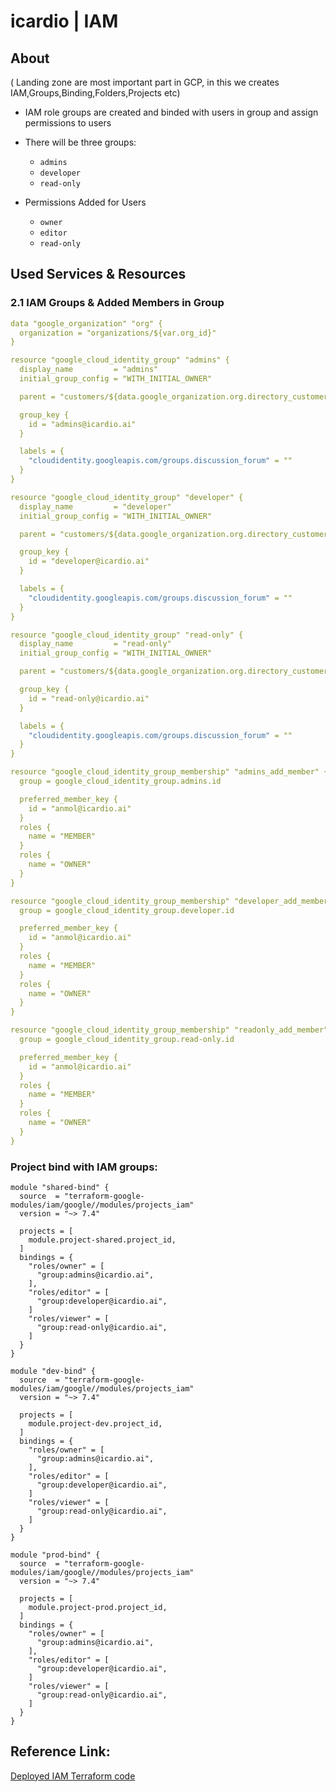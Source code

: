 
# icardio | IAM


## About
( Landing zone are most important part in GCP, in this we creates IAM,Groups,Binding,Folders,Projects etc)

- IAM role groups are created and binded with users in group and assign permissions to users

- There will be three groups:

    - `admins`
    - `developer`
    - `read-only`

- Permissions Added for Users

    - `owner`
    - `editor`
    - `read-only`

## Used Services & Resources

### 2.1 IAM Groups & Added Members in Group

```yaml
data "google_organization" "org" {
  organization = "organizations/${var.org_id}"
}

resource "google_cloud_identity_group" "admins" {
  display_name         = "admins"
  initial_group_config = "WITH_INITIAL_OWNER"

  parent = "customers/${data.google_organization.org.directory_customer_id}"

  group_key {
    id = "admins@icardio.ai"
  }

  labels = {
    "cloudidentity.googleapis.com/groups.discussion_forum" = ""
  }
}

resource "google_cloud_identity_group" "developer" {
  display_name         = "developer"
  initial_group_config = "WITH_INITIAL_OWNER"

  parent = "customers/${data.google_organization.org.directory_customer_id}"

  group_key {
    id = "developer@icardio.ai"
  }

  labels = {
    "cloudidentity.googleapis.com/groups.discussion_forum" = ""
  }
}

resource "google_cloud_identity_group" "read-only" {
  display_name         = "read-only"
  initial_group_config = "WITH_INITIAL_OWNER"

  parent = "customers/${data.google_organization.org.directory_customer_id}"

  group_key {
    id = "read-only@icardio.ai"
  }

  labels = {
    "cloudidentity.googleapis.com/groups.discussion_forum" = ""
  }
}

resource "google_cloud_identity_group_membership" "admins_add_member" {
  group = google_cloud_identity_group.admins.id

  preferred_member_key {
    id = "anmol@icardio.ai"
  }
  roles {
    name = "MEMBER"
  }
  roles {
    name = "OWNER"
  }
}

resource "google_cloud_identity_group_membership" "developer_add_member" {
  group = google_cloud_identity_group.developer.id

  preferred_member_key {
    id = "anmol@icardio.ai"
  }
  roles {
    name = "MEMBER"
  }
  roles {
    name = "OWNER"
  }
}

resource "google_cloud_identity_group_membership" "readonly_add_member" {
  group = google_cloud_identity_group.read-only.id

  preferred_member_key {
    id = "anmol@icardio.ai"
  }
  roles {
    name = "MEMBER"
  }
  roles {
    name = "OWNER"
  }
}
```
### Project bind with IAM groups:

```
module "shared-bind" {
  source  = "terraform-google-modules/iam/google//modules/projects_iam"
  version = "~> 7.4"

  projects = [
    module.project-shared.project_id,
  ]
  bindings = {
    "roles/owner" = [
      "group:admins@icardio.ai",
    ],
    "roles/editor" = [
      "group:developer@icardio.ai",
    ]
    "roles/viewer" = [
      "group:read-only@icardio.ai",
    ]
  }
}

module "dev-bind" {
  source  = "terraform-google-modules/iam/google//modules/projects_iam"
  version = "~> 7.4"

  projects = [
    module.project-dev.project_id,
  ]
  bindings = {
    "roles/owner" = [
      "group:admins@icardio.ai",
    ],
    "roles/editor" = [
      "group:developer@icardio.ai",
    ]
    "roles/viewer" = [
      "group:read-only@icardio.ai",
    ]
  }
}

module "prod-bind" {
  source  = "terraform-google-modules/iam/google//modules/projects_iam"
  version = "~> 7.4"

  projects = [
    module.project-prod.project_id,
  ]
  bindings = {
    "roles/owner" = [
      "group:admins@icardio.ai",
    ],
    "roles/editor" = [
      "group:developer@icardio.ai",
    ]
    "roles/viewer" = [
      "group:read-only@icardio.ai",
    ]
  }
}

```

## Reference Link:

[Deployed IAM Terraform code](https://github.com/clouddrove/icardio/blob/master/terraform/landing-zone/iam.tf)

